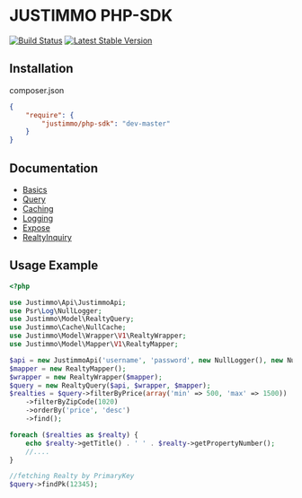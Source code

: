 JUSTIMMO PHP-SDK
=======
[![Build Status](https://travis-ci.org/justimmo/php-sdk.png)](https://travis-ci.org/justimmo/php-sdk)
[![Latest Stable Version](https://poser.pugx.org/justimmo/php-sdk/version.png)](https://packagist.org/packages/justimmo/php-sdk)

Installation
------------

composer.json

``` json
{
    "require": {
        "justimmo/php-sdk": "dev-master"
    }
}
```

Documentation
-------------
* [Basics](doc/basics.md)
* [Query](doc/query.md)
* [Caching](doc/caching.md)
* [Logging](doc/logging.md)
* [Expose](doc/expose.md)
* [RealtyInquiry](doc/inquiry.md)

Usage Example
-------------
``` php
<?php

use Justimmo\Api\JustimmoApi;
use Psr\Log\NullLogger;
use Justimmo\Model\RealtyQuery;
use Justimmo\Cache\NullCache;
use Justimmo\Model\Wrapper\V1\RealtyWrapper;
use Justimmo\Model\Mapper\V1\RealtyMapper;

$api = new JustimmoApi('username', 'password', new NullLogger(), new NullCache());
$mapper = new RealtyMapper();
$wrapper = new RealtyWrapper($mapper);
$query = new RealtyQuery($api, $wrapper, $mapper);
$realties = $query->filterByPrice(array('min' => 500, 'max' => 1500))
    ->filterByZipCode(1020)
    ->orderBy('price', 'desc')
    ->find();

foreach ($realties as $realty) {
    echo $realty->getTitle() . ' ' . $realty->getPropertyNumber();
    //....
}

//fetching Realty by PrimaryKey
$query->findPk(12345);
```
